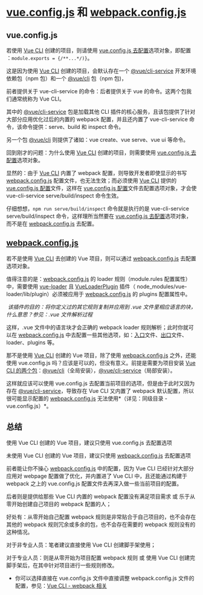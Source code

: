 # [vue.config.js](https://cli.vuejs.org/zh/config/) 和 [webpack.config.js](https://www.webpackjs.com/configuration/#%E9%80%89%E9%A1%B9)

## vue.config.js

若使用 [Vue CLI](https://cli.vuejs.org/zh/guide/) 创建的项目，则请使用 [vue.config.js 去配置](https://cli.vuejs.org/zh/config/#%E9%85%8D%E7%BD%AE%E5%8F%82%E8%80%83)选项对象，即配置 ：`module.exports = {/**...*/)}`。

这是因为使用 [Vue CLI](https://cli.vuejs.org/zh/guide/) 创建的项目，会默认存在一个 [@vue/cli-service](https://cli.vuejs.org/zh/guide/#cli-%E6%9C%8D%E5%8A%A1) 开发环境依赖包（npm 包）和一个 [@vue/cli](https://cli.vuejs.org/zh/guide/#cli) 包（npm 包)，

前者提供关于 vue-cli-service 的命令：后者提供关于 vue 的命令。这两个包我们通常统称为 Vue CLI。

其中的  [@vue/cli-service](https://cli.vuejs.org/zh/guide/#cli-%E6%9C%8D%E5%8A%A1) 包是加载其他 CLI 插件的核心服务，且该包提供了针对大部分应用优化过后的内置的 webpack 配置，并且还内置了 vue-cli-service 命令，该命令提供：serve、build 和 inspect 命令。

另一个包 [@vue/cli](https://cli.vuejs.org/zh/guide/#cli) 则提供了诸如：vue create、vue serve、vue ui 等命令。

回到刚才的问题：为什么使用 [Vue CLI](https://cli.vuejs.org/zh/guide/) 创建的项目，则需要使用 [vue.config.js 去配置](https://cli.vuejs.org/zh/config/#%E9%85%8D%E7%BD%AE%E5%8F%82%E8%80%83)选项对象。

显然的：由于 [Vue CLI](https://cli.vuejs.org/zh/guide/) 内置了 webpack 配置，则导致开发者即使显示的书写 [webpack.config.js](https://www.webpackjs.com/configuration/#%E9%80%89%E9%A1%B9) 配置文件，也无法生效；而必须使用 [Vue CLI](https://cli.vuejs.org/zh/guide/) 提供的 [vue.config.js 配置](https://cli.vuejs.org/zh/config/)文件，这样在 [vue.config.js 配置](https://cli.vuejs.org/zh/config/)文件去配置选项对象，才会使 vue-cli-service serve/build/inspect 命令生效。

仔细想想，`npm run serve/build/inspect` 命令就是执行的是 vue-cli-service serve/build/inspect 命令，这样理所当然要在 [vue.config.js 去配置](https://cli.vuejs.org/zh/config/)选项对象，而不是在 [webpack.config.js](https://www.webpackjs.com/configuration/#%E9%80%89%E9%A1%B9) 去配置。

## [webpack.config.js](https://www.webpackjs.com/configuration/#%E9%80%89%E9%A1%B9)

若不是使用 [Vue CLI](https://cli.vuejs.org/zh/guide/) 去创建的 Vue 项目，则可以通过 [webpack.config.js](https://www.webpackjs.com/configuration/#%E9%80%89%E9%A1%B9) 去配置选项对象。

值得注意的是：[webpack.config.js](https://www.webpackjs.com/configuration/#%E9%80%89%E9%A1%B9) 的 loader 规则（module.rules 配置属性）中，需要使用 [vue-loader](https://vue-loader.vuejs.org/zh/) 且 [VueLoaderPlugin](https://vue-loader.vuejs.org/zh/guide/#%E6%89%8B%E5%8A%A8%E8%AE%BE%E7%BD%AE) 插件（ node_modules/vue-loader/lib/plugin）必须被应用于 [webpack.config.js](https://www.webpackjs.com/configuration/#%E9%80%89%E9%A1%B9) 的 plugins 配置属性中。

​	*该插件的目的：将你定义过的其它规则复制并应用到  .vue 文件里相应语言的块，什么意思？参见：.vue 文件解析过程*

这样，.vue 文件中的语言块才会正确的 webpack loader 规则解析；此时你就可以在 [webpack.config.js](https://www.webpackjs.com/configuration/#%E9%80%89%E9%A1%B9) 中去配置一些其他选项，如：[入口](https://www.webpackjs.com/concepts/entry-points/)文件、[出口](https://www.webpackjs.com/concepts/output/)文件、loader、plugins 等。

那不是使用 [Vue CLI](https://cli.vuejs.org/zh/guide/) 创建的 Vue 项目，除了使用 [webpack.config.js](https://www.webpackjs.com/configuration/#%E9%80%89%E9%A1%B9) 之外，还能使用 vue.config.js 吗？应该是可以的，但没有意义。前提是需要为项目安装 [Vue CLI 的两个包](https://cli.vuejs.org/zh/guide/#%E8%AF%A5%E7%B3%BB%E7%BB%9F%E7%9A%84%E7%BB%84%E4%BB%B6)：[@vue/cli](https://cli.vuejs.org/zh/guide/#cli)（全局安装），[@vue/cli-service](https://cli.vuejs.org/zh/guide/#cli-%E6%9C%8D%E5%8A%A1)（局部安装）。

这样就应该可以使用 vue.config.js 去配置当前项目的选项，但是由于此时又因为存在 [@vue/cli-service](https://cli.vuejs.org/zh/guide/#cli-%E6%9C%8D%E5%8A%A1)，导致存在 Vue CLI 又内置了 webpack 默认配置，所以很可能显示配置的 [webpack.config.js](https://www.webpackjs.com/configuration/#%E9%80%89%E9%A1%B9) 无法使用*（详见：同级目录 - vue.config.js）*。

## 总结

使用 Vue CLI 创建的 Vue 项目，建议只使用 vue.config.js 去配置选项

未使用 Vue CLI 创建的 Vue 项目，建议只使用 [webpack.config.js](https://www.webpackjs.com/configuration/#%E9%80%89%E9%A1%B9) 去配置选项

前者能让你不操心 [webpack.config.js](https://www.webpackjs.com/configuration/#%E9%80%89%E9%A1%B9) 中的配置，因为 Vue CLI 已经针对大部分应用对 webpage 配置做了优化，并内置进了 Vue CLI 中，且还能通过构建于 webpack 之上的 vue.config.js 配置文件去再深入做一些当前项目的配置。

后者则是提供给那些 Vue CLI 内置的 webpack 配置没有满足项目需求 或 乐于从零开始创建自己项目的 webpack 配置的人；

好处有：从零开始自己配置 webpack 规则是非常贴合于自己项目的，也不会存在其他的 webpack 规则冗余或多余的包，也不会存在需要的 webpack 规则没有的这种情况。

对于非专业人员：笔者建议直接使用 Vue CLI 创建脚手架使用；

对于专业人员：则是从零开始为项目配置 webpack 规则 或 使用 Vue CLI 创建完脚手架后，在其中针对项目进行一些规则修改。

- 你可以选择直接在 vue.config.js 文件中直接调整 webpack.config.js 文件的配置，参见：[Vue CLI - webpack 相关](https://cli.vuejs.org/zh/guide/webpack.html#%E7%AE%80%E5%8D%95%E7%9A%84%E9%85%8D%E7%BD%AE%E6%96%B9%E5%BC%8F)

